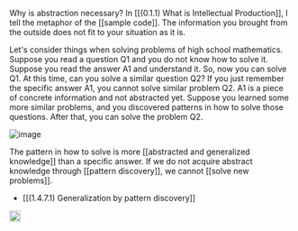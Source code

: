 
Why is abstraction necessary? In [[(0.1.1) What is Intellectual Production]], I tell the metaphor of the [[sample code]]. The information you brought from the outside does not fit to your situation as it is.

Let's consider things when solving problems of high school mathematics. Suppose you read a question Q1 and you do not know how to solve it. Suppose you read the answer A1 and understand it. So, now you can solve Q1. At this time, can you solve a similar question Q2? If you just remember the specific answer A1, you cannot solve similar problem Q2. A1 is a piece of concrete information and not abstracted yet. Suppose you learned some more similar problems, and you discovered patterns in how to solve those questions. After that, you can solve the problem Q2.

![image](https://gyazo.com/5630b43f5269b70a12d9547303124658/thumb/1000)

The pattern in how to solve is more [[abstracted and generalized knowledge]] than a specific answer. If we do not acquire abstract knowledge through [[pattern discovery]], we cannot [[solve new problems]].

- [[(1.4.7.1) Generalization by pattern discovery]]


<img src='https://scrapbox.io/api/pages/nishio/en/icon' alt='en.icon' height="19.5"/>